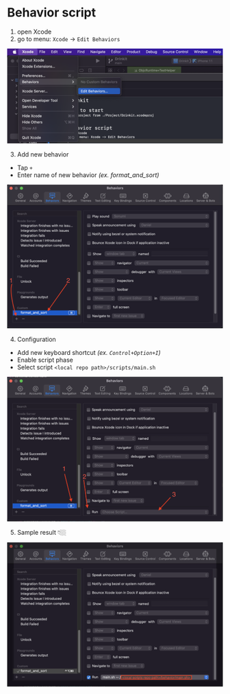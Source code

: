 # Behavior script

1. open Xcode
2. go to menu: `Xcode` -> `Edit Behaviors`

![Step 2](./.instructions/behavior_script_2.png)

3. Add new behavior
- Tap `+`
- Enter name of new behavior *(ex. format_and_sort)*

![Step 3](./.instructions/behavior_script_3.png)

4. Configuration
- Add new keyboard shortcut *(ex. `Control+Option+I`)*
- Enable script phase
- Select script `<local repo path>/scripts/main.sh`

![Step 4](./.instructions/behavior_script_4.png)

5. Sample result 👇🏼

![Step 4](./.instructions/behavior_script_5.png)
